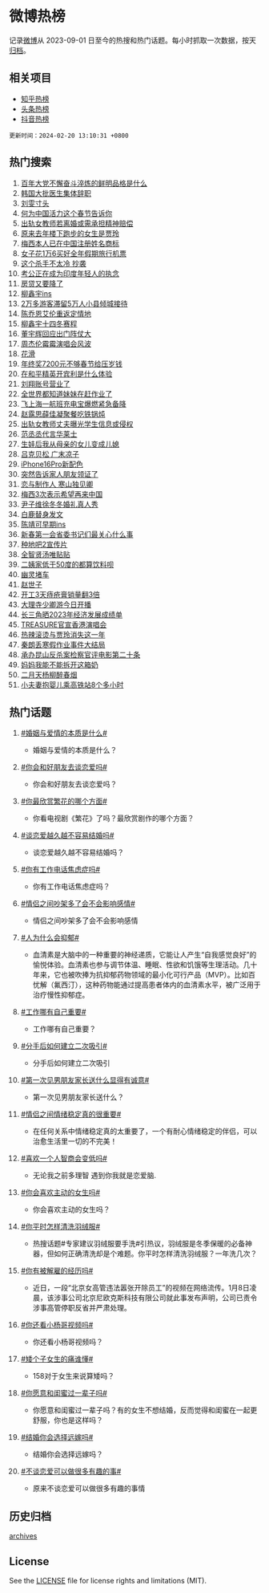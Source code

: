# 微博热榜

记录[微博](https://www.weibo.com)从 2023-09-01 日至今的热搜和热门话题。每小时抓取一次数据，按天[归档](archives)。

## 相关项目

- [知乎热榜](https://github.com/hotarchive/zhihu)
- [头条热榜](https://github.com/hotarchive/toutiao)
- [抖音热榜](https://github.com/hotarchive/douyin)


`更新时间：2024-02-20 13:10:31 +0800`

## 热门搜索

1. [百年大党不懈奋斗淬炼的鲜明品格是什么](https://m.weibo.cn/search?containerid=100103type%3D1%26t%3D10%26q%3D%23%E7%99%BE%E5%B9%B4%E5%A4%A7%E5%85%9A%E4%B8%8D%E6%87%88%E5%A5%8B%E6%96%97%E6%B7%AC%E7%82%BC%E7%9A%84%E9%B2%9C%E6%98%8E%E5%93%81%E6%A0%BC%E6%98%AF%E4%BB%80%E4%B9%88%23&stream_entry_id=51&isnewpage=1&extparam=seat%3D1%26pos%3D0%26dgr%3D0%26filter_type%3Drealtimehot%26c_type%3D51%26stream_entry_id%3D51%26cate%3D10103%26q%3D%2523%25E7%2599%25BE%25E5%25B9%25B4%25E5%25A4%25A7%25E5%2585%259A%25E4%25B8%258D%25E6%2587%2588%25E5%25A5%258B%25E6%2596%2597%25E6%25B7%25AC%25E7%2582%25BC%25E7%259A%2584%25E9%25B2%259C%25E6%2598%258E%25E5%2593%2581%25E6%25A0%25BC%25E6%2598%25AF%25E4%25BB%2580%25E4%25B9%2588%2523%26display_time%3D1708405830%26pre_seqid%3D1708405830244915622143)
1. [韩国大批医生集体辞职](https://m.weibo.cn/search?containerid=100103type%3D1%26t%3D10%26q%3D%23%E9%9F%A9%E5%9B%BD%E5%A4%A7%E6%89%B9%E5%8C%BB%E7%94%9F%E9%9B%86%E4%BD%93%E8%BE%9E%E8%81%8C%23&stream_entry_id=31&isnewpage=1&extparam=seat%3D1%26band_rank%3D1%26filter_type%3Drealtimehot%26c_type%3D31%26realpos%3D1%26cate%3D5001%26lcate%3D5001%26flag%3D1%26dgr%3D0%26q%3D%2523%25E9%259F%25A9%25E5%259B%25BD%25E5%25A4%25A7%25E6%2589%25B9%25E5%258C%25BB%25E7%2594%259F%25E9%259B%2586%25E4%25BD%2593%25E8%25BE%259E%25E8%2581%258C%2523%26stream_entry_id%3D31%26pos%3D0%26display_time%3D1708405830%26pre_seqid%3D1708405830244915622143)
1. [刘雯寸头](https://m.weibo.cn/search?containerid=100103type%3D1%26t%3D10%26q%3D%E5%88%98%E9%9B%AF%E5%AF%B8%E5%A4%B4&stream_entry_id=31&isnewpage=1&extparam=seat%3D1%26band_rank%3D2%26filter_type%3Drealtimehot%26c_type%3D31%26realpos%3D2%26cate%3D5001%26lcate%3D5001%26flag%3D2%26dgr%3D0%26q%3D%25E5%2588%2598%25E9%259B%25AF%25E5%25AF%25B8%25E5%25A4%25B4%26stream_entry_id%3D31%26pos%3D1%26display_time%3D1708405830%26pre_seqid%3D1708405830244915622143)
1. [何为中国活力这个春节告诉你](https://m.weibo.cn/search?containerid=100103type%3D1%26t%3D10%26q%3D%23%E4%BD%95%E4%B8%BA%E4%B8%AD%E5%9B%BD%E6%B4%BB%E5%8A%9B%E8%BF%99%E4%B8%AA%E6%98%A5%E8%8A%82%E5%91%8A%E8%AF%89%E4%BD%A0%23&stream_entry_id=31&isnewpage=1&extparam=seat%3D1%26band_rank%3D3%26filter_type%3Drealtimehot%26c_type%3D31%26realpos%3D3%26cate%3D5001%26lcate%3D5001%26flag%3D1%26dgr%3D0%26q%3D%2523%25E4%25BD%2595%25E4%25B8%25BA%25E4%25B8%25AD%25E5%259B%25BD%25E6%25B4%25BB%25E5%258A%259B%25E8%25BF%2599%25E4%25B8%25AA%25E6%2598%25A5%25E8%258A%2582%25E5%2591%258A%25E8%25AF%2589%25E4%25BD%25A0%2523%26stream_entry_id%3D31%26pos%3D2%26display_time%3D1708405830%26pre_seqid%3D1708405830244915622143)
1. [出轨女教师若离婚或需承担精神赔偿](https://m.weibo.cn/search?containerid=100103type%3D1%26t%3D10%26q%3D%23%E5%87%BA%E8%BD%A8%E5%A5%B3%E6%95%99%E5%B8%88%E8%8B%A5%E7%A6%BB%E5%A9%9A%E6%88%96%E9%9C%80%E6%89%BF%E6%8B%85%E7%B2%BE%E7%A5%9E%E8%B5%94%E5%81%BF%23&stream_entry_id=31&isnewpage=1&extparam=seat%3D1%26band_rank%3D4%26filter_type%3Drealtimehot%26c_type%3D31%26realpos%3D4%26cate%3D5001%26lcate%3D5001%26flag%3D2%26dgr%3D0%26q%3D%2523%25E5%2587%25BA%25E8%25BD%25A8%25E5%25A5%25B3%25E6%2595%2599%25E5%25B8%2588%25E8%258B%25A5%25E7%25A6%25BB%25E5%25A9%259A%25E6%2588%2596%25E9%259C%2580%25E6%2589%25BF%25E6%258B%2585%25E7%25B2%25BE%25E7%25A5%259E%25E8%25B5%2594%25E5%2581%25BF%2523%26stream_entry_id%3D31%26pos%3D3%26display_time%3D1708405830%26pre_seqid%3D1708405830244915622143)
1. [原来去年楼下跑步的女生是贾玲](https://m.weibo.cn/search?containerid=100103type%3D1%26t%3D10%26q%3D%23%E5%8E%9F%E6%9D%A5%E5%8E%BB%E5%B9%B4%E6%A5%BC%E4%B8%8B%E8%B7%91%E6%AD%A5%E7%9A%84%E5%A5%B3%E7%94%9F%E6%98%AF%E8%B4%BE%E7%8E%B2%23&stream_entry_id=31&isnewpage=1&extparam=seat%3D1%26band_rank%3D5%26filter_type%3Drealtimehot%26c_type%3D31%26realpos%3D5%26cate%3D5001%26lcate%3D5001%26flag%3D32768%26dgr%3D0%26q%3D%2523%25E5%258E%259F%25E6%259D%25A5%25E5%258E%25BB%25E5%25B9%25B4%25E6%25A5%25BC%25E4%25B8%258B%25E8%25B7%2591%25E6%25AD%25A5%25E7%259A%2584%25E5%25A5%25B3%25E7%2594%259F%25E6%2598%25AF%25E8%25B4%25BE%25E7%258E%25B2%2523%26stream_entry_id%3D31%26pos%3D4%26display_time%3D1708405830%26pre_seqid%3D1708405830244915622143)
1. [梅西本人已在中国注册姓名商标](https://m.weibo.cn/search?containerid=100103type%3D1%26t%3D10%26q%3D%23%E6%A2%85%E8%A5%BF%E6%9C%AC%E4%BA%BA%E5%B7%B2%E5%9C%A8%E4%B8%AD%E5%9B%BD%E6%B3%A8%E5%86%8C%E5%A7%93%E5%90%8D%E5%95%86%E6%A0%87%23&stream_entry_id=31&isnewpage=1&extparam=seat%3D1%26band_rank%3D6%26filter_type%3Drealtimehot%26c_type%3D31%26realpos%3D6%26cate%3D5001%26lcate%3D5001%26flag%3D1%26dgr%3D0%26q%3D%2523%25E6%25A2%2585%25E8%25A5%25BF%25E6%259C%25AC%25E4%25BA%25BA%25E5%25B7%25B2%25E5%259C%25A8%25E4%25B8%25AD%25E5%259B%25BD%25E6%25B3%25A8%25E5%2586%258C%25E5%25A7%2593%25E5%2590%258D%25E5%2595%2586%25E6%25A0%2587%2523%26stream_entry_id%3D31%26pos%3D5%26display_time%3D1708405830%26pre_seqid%3D1708405830244915622143)
1. [女子花1万6买好全年假期旅行机票](https://m.weibo.cn/search?containerid=100103type%3D1%26t%3D10%26q%3D%23%E5%A5%B3%E5%AD%90%E8%8A%B11%E4%B8%876%E4%B9%B0%E5%A5%BD%E5%85%A8%E5%B9%B4%E5%81%87%E6%9C%9F%E6%97%85%E8%A1%8C%E6%9C%BA%E7%A5%A8%23&stream_entry_id=31&isnewpage=1&extparam=seat%3D1%26band_rank%3D7%26filter_type%3Drealtimehot%26c_type%3D31%26realpos%3D7%26cate%3D5001%26lcate%3D5001%26flag%3D1%26dgr%3D0%26q%3D%2523%25E5%25A5%25B3%25E5%25AD%2590%25E8%258A%25B11%25E4%25B8%25876%25E4%25B9%25B0%25E5%25A5%25BD%25E5%2585%25A8%25E5%25B9%25B4%25E5%2581%2587%25E6%259C%259F%25E6%2597%2585%25E8%25A1%258C%25E6%259C%25BA%25E7%25A5%25A8%2523%26stream_entry_id%3D31%26pos%3D6%26display_time%3D1708405830%26pre_seqid%3D1708405830244915622143)
1. [这个杀手不太冷 抄袭](https://m.weibo.cn/search?containerid=100103type%3D1%26t%3D10%26q%3D%E8%BF%99%E4%B8%AA%E6%9D%80%E6%89%8B%E4%B8%8D%E5%A4%AA%E5%86%B7+%E6%8A%84%E8%A2%AD&stream_entry_id=31&isnewpage=1&extparam=seat%3D1%26band_rank%3D8%26filter_type%3Drealtimehot%26c_type%3D31%26realpos%3D8%26cate%3D5001%26lcate%3D5001%26flag%3D16%26dgr%3D0%26q%3D%25E8%25BF%2599%25E4%25B8%25AA%25E6%259D%2580%25E6%2589%258B%25E4%25B8%258D%25E5%25A4%25AA%25E5%2586%25B7%2520%25E6%258A%2584%25E8%25A2%25AD%26stream_entry_id%3D31%26pos%3D7%26display_time%3D1708405830%26pre_seqid%3D1708405830244915622143)
1. [考公正在成为印度年轻人的执念](https://m.weibo.cn/search?containerid=100103type%3D1%26t%3D10%26q%3D%23%E8%80%83%E5%85%AC%E6%AD%A3%E5%9C%A8%E6%88%90%E4%B8%BA%E5%8D%B0%E5%BA%A6%E5%B9%B4%E8%BD%BB%E4%BA%BA%E7%9A%84%E6%89%A7%E5%BF%B5%23&stream_entry_id=31&isnewpage=1&extparam=seat%3D1%26band_rank%3D9%26filter_type%3Drealtimehot%26c_type%3D31%26realpos%3D9%26cate%3D5001%26lcate%3D5001%26flag%3D2%26dgr%3D0%26q%3D%2523%25E8%2580%2583%25E5%2585%25AC%25E6%25AD%25A3%25E5%259C%25A8%25E6%2588%2590%25E4%25B8%25BA%25E5%258D%25B0%25E5%25BA%25A6%25E5%25B9%25B4%25E8%25BD%25BB%25E4%25BA%25BA%25E7%259A%2584%25E6%2589%25A7%25E5%25BF%25B5%2523%26stream_entry_id%3D31%26pos%3D8%26display_time%3D1708405830%26pre_seqid%3D1708405830244915622143)
1. [房贷又要降了](https://m.weibo.cn/search?containerid=100103type%3D1%26t%3D10%26q%3D%23%E6%88%BF%E8%B4%B7%E5%8F%88%E8%A6%81%E9%99%8D%E4%BA%86%23&stream_entry_id=31&isnewpage=1&extparam=seat%3D1%26band_rank%3D10%26filter_type%3Drealtimehot%26c_type%3D31%26realpos%3D10%26cate%3D5001%26lcate%3D5001%26flag%3D0%26dgr%3D0%26q%3D%2523%25E6%2588%25BF%25E8%25B4%25B7%25E5%258F%2588%25E8%25A6%2581%25E9%2599%258D%25E4%25BA%2586%2523%26stream_entry_id%3D31%26pos%3D9%26display_time%3D1708405830%26pre_seqid%3D1708405830244915622143)
1. [柳鑫宇ins](https://m.weibo.cn/search?containerid=100103type%3D1%26t%3D10%26q%3D%E6%9F%B3%E9%91%AB%E5%AE%87ins&stream_entry_id=31&isnewpage=1&extparam=seat%3D1%26band_rank%3D11%26filter_type%3Drealtimehot%26c_type%3D31%26realpos%3D11%26cate%3D5001%26lcate%3D5001%26flag%3D2%26dgr%3D0%26q%3D%25E6%259F%25B3%25E9%2591%25AB%25E5%25AE%2587ins%26stream_entry_id%3D31%26pos%3D10%26display_time%3D1708405830%26pre_seqid%3D1708405830244915622143)
1. [2万多游客滞留5万人小县倾城接待](https://m.weibo.cn/search?containerid=100103type%3D1%26t%3D10%26q%3D%232%E4%B8%87%E5%A4%9A%E6%B8%B8%E5%AE%A2%E6%BB%9E%E7%95%995%E4%B8%87%E4%BA%BA%E5%B0%8F%E5%8E%BF%E5%80%BE%E5%9F%8E%E6%8E%A5%E5%BE%85%23&stream_entry_id=31&isnewpage=1&extparam=seat%3D1%26band_rank%3D12%26filter_type%3Drealtimehot%26c_type%3D31%26realpos%3D12%26cate%3D5001%26lcate%3D5001%26flag%3D32768%26dgr%3D0%26q%3D%25232%25E4%25B8%2587%25E5%25A4%259A%25E6%25B8%25B8%25E5%25AE%25A2%25E6%25BB%259E%25E7%2595%25995%25E4%25B8%2587%25E4%25BA%25BA%25E5%25B0%258F%25E5%258E%25BF%25E5%2580%25BE%25E5%259F%258E%25E6%258E%25A5%25E5%25BE%2585%2523%26stream_entry_id%3D31%26pos%3D11%26display_time%3D1708405830%26pre_seqid%3D1708405830244915622143)
1. [陈乔恩艾伦重返定情地](https://m.weibo.cn/search?containerid=100103type%3D1%26t%3D10%26q%3D%23%E9%99%88%E4%B9%94%E6%81%A9%E8%89%BE%E4%BC%A6%E9%87%8D%E8%BF%94%E5%AE%9A%E6%83%85%E5%9C%B0%23&stream_entry_id=31&isnewpage=1&extparam=seat%3D1%26band_rank%3D13%26filter_type%3Drealtimehot%26c_type%3D31%26realpos%3D13%26cate%3D5001%26lcate%3D5001%26flag%3D1%26dgr%3D0%26q%3D%2523%25E9%2599%2588%25E4%25B9%2594%25E6%2581%25A9%25E8%2589%25BE%25E4%25BC%25A6%25E9%2587%258D%25E8%25BF%2594%25E5%25AE%259A%25E6%2583%2585%25E5%259C%25B0%2523%26stream_entry_id%3D31%26pos%3D12%26display_time%3D1708405830%26pre_seqid%3D1708405830244915622143)
1. [柳鑫宇十四冬赛程](https://m.weibo.cn/search?containerid=100103type%3D1%26t%3D10%26q%3D%E6%9F%B3%E9%91%AB%E5%AE%87%E5%8D%81%E5%9B%9B%E5%86%AC%E8%B5%9B%E7%A8%8B&stream_entry_id=31&isnewpage=1&extparam=seat%3D1%26band_rank%3D14%26filter_type%3Drealtimehot%26c_type%3D31%26realpos%3D14%26cate%3D5001%26lcate%3D5001%26flag%3D1%26dgr%3D0%26q%3D%25E6%259F%25B3%25E9%2591%25AB%25E5%25AE%2587%25E5%258D%2581%25E5%259B%259B%25E5%2586%25AC%25E8%25B5%259B%25E7%25A8%258B%26stream_entry_id%3D31%26pos%3D13%26display_time%3D1708405830%26pre_seqid%3D1708405830244915622143)
1. [董宇辉回应出门阵仗大](https://m.weibo.cn/search?containerid=100103type%3D1%26t%3D10%26q%3D%23%E8%91%A3%E5%AE%87%E8%BE%89%E5%9B%9E%E5%BA%94%E5%87%BA%E9%97%A8%E9%98%B5%E4%BB%97%E5%A4%A7%23&stream_entry_id=31&isnewpage=1&extparam=seat%3D1%26band_rank%3D15%26filter_type%3Drealtimehot%26c_type%3D31%26realpos%3D15%26cate%3D5001%26lcate%3D5001%26flag%3D1%26dgr%3D0%26q%3D%2523%25E8%2591%25A3%25E5%25AE%2587%25E8%25BE%2589%25E5%259B%259E%25E5%25BA%2594%25E5%2587%25BA%25E9%2597%25A8%25E9%2598%25B5%25E4%25BB%2597%25E5%25A4%25A7%2523%26stream_entry_id%3D31%26pos%3D14%26display_time%3D1708405830%26pre_seqid%3D1708405830244915622143)
1. [周杰伦霉霉演唱会风波](https://m.weibo.cn/search?containerid=100103type%3D1%26t%3D10%26q%3D%E5%91%A8%E6%9D%B0%E4%BC%A6%E9%9C%89%E9%9C%89%E6%BC%94%E5%94%B1%E4%BC%9A%E9%A3%8E%E6%B3%A2&stream_entry_id=31&isnewpage=1&extparam=seat%3D1%26band_rank%3D16%26filter_type%3Drealtimehot%26c_type%3D31%26realpos%3D16%26cate%3D5001%26lcate%3D5001%26flag%3D0%26dgr%3D0%26q%3D%25E5%2591%25A8%25E6%259D%25B0%25E4%25BC%25A6%25E9%259C%2589%25E9%259C%2589%25E6%25BC%2594%25E5%2594%25B1%25E4%25BC%259A%25E9%25A3%258E%25E6%25B3%25A2%26stream_entry_id%3D31%26pos%3D15%26display_time%3D1708405830%26pre_seqid%3D1708405830244915622143)
1. [花滑](https://m.weibo.cn/search?containerid=100103type%3D1%26t%3D10%26q%3D%E8%8A%B1%E6%BB%91&stream_entry_id=31&isnewpage=1&extparam=seat%3D1%26band_rank%3D17%26filter_type%3Drealtimehot%26c_type%3D31%26realpos%3D17%26cate%3D5001%26lcate%3D5001%26flag%3D1%26dgr%3D0%26q%3D%25E8%258A%25B1%25E6%25BB%2591%26stream_entry_id%3D31%26pos%3D16%26display_time%3D1708405830%26pre_seqid%3D1708405830244915622143)
1. [年终奖7200元不够春节给压岁钱](https://m.weibo.cn/search?containerid=100103type%3D1%26t%3D10%26q%3D%23%E5%B9%B4%E7%BB%88%E5%A5%967200%E5%85%83%E4%B8%8D%E5%A4%9F%E6%98%A5%E8%8A%82%E7%BB%99%E5%8E%8B%E5%B2%81%E9%92%B1%23&stream_entry_id=31&isnewpage=1&extparam=seat%3D1%26band_rank%3D18%26filter_type%3Drealtimehot%26c_type%3D31%26realpos%3D18%26cate%3D5001%26lcate%3D5001%26flag%3D0%26dgr%3D0%26q%3D%2523%25E5%25B9%25B4%25E7%25BB%2588%25E5%25A5%25967200%25E5%2585%2583%25E4%25B8%258D%25E5%25A4%259F%25E6%2598%25A5%25E8%258A%2582%25E7%25BB%2599%25E5%258E%258B%25E5%25B2%2581%25E9%2592%25B1%2523%26stream_entry_id%3D31%26pos%3D17%26display_time%3D1708405830%26pre_seqid%3D1708405830244915622143)
1. [在和平精英开宾利是什么体验](https://m.weibo.cn/search?containerid=100103type%3D1%26t%3D10%26q%3D%23%E5%9C%A8%E5%92%8C%E5%B9%B3%E7%B2%BE%E8%8B%B1%E5%BC%80%E5%AE%BE%E5%88%A9%E6%98%AF%E4%BB%80%E4%B9%88%E4%BD%93%E9%AA%8C%23&stream_entry_id=31&isnewpage=1&extparam=seat%3D1%26band_rank%3D19%26filter_type%3Drealtimehot%26c_type%3D31%26realpos%3D19%26cate%3D5001%26lcate%3D5001%26flag%3D0%26dgr%3D0%26q%3D%2523%25E5%259C%25A8%25E5%2592%258C%25E5%25B9%25B3%25E7%25B2%25BE%25E8%258B%25B1%25E5%25BC%2580%25E5%25AE%25BE%25E5%2588%25A9%25E6%2598%25AF%25E4%25BB%2580%25E4%25B9%2588%25E4%25BD%2593%25E9%25AA%258C%2523%26adid%3D223547%26stream_entry_id%3D31%26pos%3D18%26display_time%3D1708405830%26pre_seqid%3D1708405830244915622143)
1. [刘翔账号营业了](https://m.weibo.cn/search?containerid=100103type%3D1%26t%3D10%26q%3D%23%E5%88%98%E7%BF%94%E8%B4%A6%E5%8F%B7%E8%90%A5%E4%B8%9A%E4%BA%86%23&stream_entry_id=31&isnewpage=1&extparam=seat%3D1%26band_rank%3D20%26filter_type%3Drealtimehot%26c_type%3D31%26realpos%3D20%26cate%3D5001%26lcate%3D5001%26flag%3D1%26dgr%3D0%26q%3D%2523%25E5%2588%2598%25E7%25BF%2594%25E8%25B4%25A6%25E5%258F%25B7%25E8%2590%25A5%25E4%25B8%259A%25E4%25BA%2586%2523%26stream_entry_id%3D31%26pos%3D19%26display_time%3D1708405830%26pre_seqid%3D1708405830244915622143)
1. [全世界都知道妹妹在赶作业了](https://m.weibo.cn/search?containerid=100103type%3D1%26t%3D10%26q%3D%E5%85%A8%E4%B8%96%E7%95%8C%E9%83%BD%E7%9F%A5%E9%81%93%E5%A6%B9%E5%A6%B9%E5%9C%A8%E8%B5%B6%E4%BD%9C%E4%B8%9A%E4%BA%86&stream_entry_id=31&isnewpage=1&extparam=seat%3D1%26band_rank%3D21%26filter_type%3Drealtimehot%26c_type%3D31%26realpos%3D21%26cate%3D5001%26lcate%3D5001%26flag%3D1%26dgr%3D0%26q%3D%25E5%2585%25A8%25E4%25B8%2596%25E7%2595%258C%25E9%2583%25BD%25E7%259F%25A5%25E9%2581%2593%25E5%25A6%25B9%25E5%25A6%25B9%25E5%259C%25A8%25E8%25B5%25B6%25E4%25BD%259C%25E4%25B8%259A%25E4%25BA%2586%26stream_entry_id%3D31%26pos%3D20%26display_time%3D1708405830%26pre_seqid%3D1708405830244915622143)
1. [飞上海一航班充电宝爆燃紧急备降](https://m.weibo.cn/search?containerid=100103type%3D1%26t%3D10%26q%3D%23%E9%A3%9E%E4%B8%8A%E6%B5%B7%E4%B8%80%E8%88%AA%E7%8F%AD%E5%85%85%E7%94%B5%E5%AE%9D%E7%88%86%E7%87%83%E7%B4%A7%E6%80%A5%E5%A4%87%E9%99%8D%23&stream_entry_id=31&isnewpage=1&extparam=seat%3D1%26band_rank%3D22%26filter_type%3Drealtimehot%26c_type%3D31%26realpos%3D22%26cate%3D5001%26lcate%3D5001%26flag%3D0%26dgr%3D0%26q%3D%2523%25E9%25A3%259E%25E4%25B8%258A%25E6%25B5%25B7%25E4%25B8%2580%25E8%2588%25AA%25E7%258F%25AD%25E5%2585%2585%25E7%2594%25B5%25E5%25AE%259D%25E7%2588%2586%25E7%2587%2583%25E7%25B4%25A7%25E6%2580%25A5%25E5%25A4%2587%25E9%2599%258D%2523%26stream_entry_id%3D31%26pos%3D21%26display_time%3D1708405830%26pre_seqid%3D1708405830244915622143)
1. [赵露思薛佳凝聚餐吃铁锅炖](https://m.weibo.cn/search?containerid=100103type%3D1%26t%3D10%26q%3D%23%E8%B5%B5%E9%9C%B2%E6%80%9D%E8%96%9B%E4%BD%B3%E5%87%9D%E8%81%9A%E9%A4%90%E5%90%83%E9%93%81%E9%94%85%E7%82%96%23&stream_entry_id=31&isnewpage=1&extparam=seat%3D1%26band_rank%3D23%26filter_type%3Drealtimehot%26c_type%3D31%26realpos%3D23%26cate%3D5001%26lcate%3D5001%26flag%3D1%26dgr%3D0%26q%3D%2523%25E8%25B5%25B5%25E9%259C%25B2%25E6%2580%259D%25E8%2596%259B%25E4%25BD%25B3%25E5%2587%259D%25E8%2581%259A%25E9%25A4%2590%25E5%2590%2583%25E9%2593%2581%25E9%2594%2585%25E7%2582%2596%2523%26stream_entry_id%3D31%26pos%3D22%26display_time%3D1708405830%26pre_seqid%3D1708405830244915622143)
1. [出轨女教师丈夫曝光学生信息或侵权](https://m.weibo.cn/search?containerid=100103type%3D1%26t%3D10%26q%3D%23%E5%87%BA%E8%BD%A8%E5%A5%B3%E6%95%99%E5%B8%88%E4%B8%88%E5%A4%AB%E6%9B%9D%E5%85%89%E5%AD%A6%E7%94%9F%E4%BF%A1%E6%81%AF%E6%88%96%E4%BE%B5%E6%9D%83%23&stream_entry_id=31&isnewpage=1&extparam=seat%3D1%26band_rank%3D24%26filter_type%3Drealtimehot%26c_type%3D31%26realpos%3D24%26cate%3D5001%26lcate%3D5001%26flag%3D1%26dgr%3D0%26q%3D%2523%25E5%2587%25BA%25E8%25BD%25A8%25E5%25A5%25B3%25E6%2595%2599%25E5%25B8%2588%25E4%25B8%2588%25E5%25A4%25AB%25E6%259B%259D%25E5%2585%2589%25E5%25AD%25A6%25E7%2594%259F%25E4%25BF%25A1%25E6%2581%25AF%25E6%2588%2596%25E4%25BE%25B5%25E6%259D%2583%2523%26stream_entry_id%3D31%26pos%3D23%26display_time%3D1708405830%26pre_seqid%3D1708405830244915622143)
1. [范丞丞代言华莱士](https://m.weibo.cn/search?containerid=100103type%3D1%26t%3D10%26q%3D%E8%8C%83%E4%B8%9E%E4%B8%9E%E4%BB%A3%E8%A8%80%E5%8D%8E%E8%8E%B1%E5%A3%AB&stream_entry_id=31&isnewpage=1&extparam=seat%3D1%26band_rank%3D25%26filter_type%3Drealtimehot%26c_type%3D31%26realpos%3D25%26cate%3D5001%26lcate%3D5001%26flag%3D1%26dgr%3D0%26q%3D%25E8%258C%2583%25E4%25B8%259E%25E4%25B8%259E%25E4%25BB%25A3%25E8%25A8%2580%25E5%258D%258E%25E8%258E%25B1%25E5%25A3%25AB%26stream_entry_id%3D31%26pos%3D24%26display_time%3D1708405830%26pre_seqid%3D1708405830244915622143)
1. [生娃后我从母亲的女儿变成儿媳](https://m.weibo.cn/search?containerid=100103type%3D1%26t%3D10%26q%3D%23%E7%94%9F%E5%A8%83%E5%90%8E%E6%88%91%E4%BB%8E%E6%AF%8D%E4%BA%B2%E7%9A%84%E5%A5%B3%E5%84%BF%E5%8F%98%E6%88%90%E5%84%BF%E5%AA%B3%23&stream_entry_id=31&isnewpage=1&extparam=seat%3D1%26band_rank%3D26%26filter_type%3Drealtimehot%26c_type%3D31%26realpos%3D26%26cate%3D5001%26lcate%3D5001%26flag%3D1%26dgr%3D0%26q%3D%2523%25E7%2594%259F%25E5%25A8%2583%25E5%2590%258E%25E6%2588%2591%25E4%25BB%258E%25E6%25AF%258D%25E4%25BA%25B2%25E7%259A%2584%25E5%25A5%25B3%25E5%2584%25BF%25E5%258F%2598%25E6%2588%2590%25E5%2584%25BF%25E5%25AA%25B3%2523%26stream_entry_id%3D31%26pos%3D25%26display_time%3D1708405830%26pre_seqid%3D1708405830244915622143)
1. [吕克贝松 广末凉子](https://m.weibo.cn/search?containerid=100103type%3D1%26t%3D10%26q%3D%E5%90%95%E5%85%8B%E8%B4%9D%E6%9D%BE+%E5%B9%BF%E6%9C%AB%E5%87%89%E5%AD%90&stream_entry_id=31&isnewpage=1&extparam=seat%3D1%26band_rank%3D27%26filter_type%3Drealtimehot%26c_type%3D31%26realpos%3D27%26cate%3D5001%26lcate%3D5001%26flag%3D0%26dgr%3D0%26q%3D%25E5%2590%2595%25E5%2585%258B%25E8%25B4%259D%25E6%259D%25BE%2520%25E5%25B9%25BF%25E6%259C%25AB%25E5%2587%2589%25E5%25AD%2590%26stream_entry_id%3D31%26pos%3D26%26display_time%3D1708405830%26pre_seqid%3D1708405830244915622143)
1. [iPhone16Pro新配色](https://m.weibo.cn/search?containerid=100103type%3D1%26t%3D10%26q%3D%23iPhone16Pro%E6%96%B0%E9%85%8D%E8%89%B2%23&stream_entry_id=31&isnewpage=1&extparam=seat%3D1%26band_rank%3D28%26filter_type%3Drealtimehot%26c_type%3D31%26realpos%3D28%26cate%3D5001%26lcate%3D5001%26flag%3D0%26dgr%3D0%26q%3D%2523iPhone16Pro%25E6%2596%25B0%25E9%2585%258D%25E8%2589%25B2%2523%26stream_entry_id%3D31%26pos%3D27%26display_time%3D1708405830%26pre_seqid%3D1708405830244915622143)
1. [突然告诉家人朋友领证了](https://m.weibo.cn/search?containerid=100103type%3D1%26t%3D10%26q%3D%E7%AA%81%E7%84%B6%E5%91%8A%E8%AF%89%E5%AE%B6%E4%BA%BA%E6%9C%8B%E5%8F%8B%E9%A2%86%E8%AF%81%E4%BA%86&stream_entry_id=31&isnewpage=1&extparam=seat%3D1%26band_rank%3D29%26filter_type%3Drealtimehot%26c_type%3D31%26realpos%3D29%26cate%3D5001%26lcate%3D5001%26flag%3D0%26dgr%3D0%26q%3D%25E7%25AA%2581%25E7%2584%25B6%25E5%2591%258A%25E8%25AF%2589%25E5%25AE%25B6%25E4%25BA%25BA%25E6%259C%258B%25E5%258F%258B%25E9%25A2%2586%25E8%25AF%2581%25E4%25BA%2586%26stream_entry_id%3D31%26pos%3D28%26display_time%3D1708405830%26pre_seqid%3D1708405830244915622143)
1. [恋与制作人 寒山独见卿](https://m.weibo.cn/search?containerid=100103type%3D1%26t%3D10%26q%3D%E6%81%8B%E4%B8%8E%E5%88%B6%E4%BD%9C%E4%BA%BA+%E5%AF%92%E5%B1%B1%E7%8B%AC%E8%A7%81%E5%8D%BF&stream_entry_id=31&isnewpage=1&extparam=seat%3D1%26band_rank%3D30%26filter_type%3Drealtimehot%26c_type%3D31%26realpos%3D30%26cate%3D5001%26lcate%3D5001%26flag%3D1%26dgr%3D0%26q%3D%25E6%2581%258B%25E4%25B8%258E%25E5%2588%25B6%25E4%25BD%259C%25E4%25BA%25BA%2520%25E5%25AF%2592%25E5%25B1%25B1%25E7%258B%25AC%25E8%25A7%2581%25E5%258D%25BF%26stream_entry_id%3D31%26pos%3D29%26display_time%3D1708405830%26pre_seqid%3D1708405830244915622143)
1. [梅西3次表示希望再来中国](https://m.weibo.cn/search?containerid=100103type%3D1%26t%3D10%26q%3D%23%E6%A2%85%E8%A5%BF3%E6%AC%A1%E8%A1%A8%E7%A4%BA%E5%B8%8C%E6%9C%9B%E5%86%8D%E6%9D%A5%E4%B8%AD%E5%9B%BD%23&stream_entry_id=31&isnewpage=1&extparam=seat%3D1%26band_rank%3D31%26filter_type%3Drealtimehot%26c_type%3D31%26realpos%3D31%26cate%3D5001%26lcate%3D5001%26flag%3D0%26dgr%3D0%26q%3D%2523%25E6%25A2%2585%25E8%25A5%25BF3%25E6%25AC%25A1%25E8%25A1%25A8%25E7%25A4%25BA%25E5%25B8%258C%25E6%259C%259B%25E5%2586%258D%25E6%259D%25A5%25E4%25B8%25AD%25E5%259B%25BD%2523%26stream_entry_id%3D31%26pos%3D30%26display_time%3D1708405830%26pre_seqid%3D1708405830244915622143)
1. [尹子维徐冬冬婚礼真人秀](https://m.weibo.cn/search?containerid=100103type%3D1%26t%3D10%26q%3D%23%E5%B0%B9%E5%AD%90%E7%BB%B4%E5%BE%90%E5%86%AC%E5%86%AC%E5%A9%9A%E7%A4%BC%E7%9C%9F%E4%BA%BA%E7%A7%80%23&stream_entry_id=31&isnewpage=1&extparam=seat%3D1%26band_rank%3D32%26filter_type%3Drealtimehot%26c_type%3D31%26realpos%3D32%26cate%3D5001%26lcate%3D5001%26flag%3D1%26dgr%3D0%26q%3D%2523%25E5%25B0%25B9%25E5%25AD%2590%25E7%25BB%25B4%25E5%25BE%2590%25E5%2586%25AC%25E5%2586%25AC%25E5%25A9%259A%25E7%25A4%25BC%25E7%259C%259F%25E4%25BA%25BA%25E7%25A7%2580%2523%26stream_entry_id%3D31%26pos%3D31%26display_time%3D1708405830%26pre_seqid%3D1708405830244915622143)
1. [白鹿替身发文](https://m.weibo.cn/search?containerid=100103type%3D1%26t%3D10%26q%3D%23%E7%99%BD%E9%B9%BF%E6%9B%BF%E8%BA%AB%E5%8F%91%E6%96%87%23&stream_entry_id=31&isnewpage=1&extparam=seat%3D1%26band_rank%3D33%26filter_type%3Drealtimehot%26c_type%3D31%26realpos%3D33%26cate%3D5001%26lcate%3D5001%26flag%3D0%26dgr%3D0%26q%3D%2523%25E7%2599%25BD%25E9%25B9%25BF%25E6%259B%25BF%25E8%25BA%25AB%25E5%258F%2591%25E6%2596%2587%2523%26stream_entry_id%3D31%26pos%3D32%26display_time%3D1708405830%26pre_seqid%3D1708405830244915622143)
1. [陈靖可早期ins](https://m.weibo.cn/search?containerid=100103type%3D1%26t%3D10%26q%3D%E9%99%88%E9%9D%96%E5%8F%AF%E6%97%A9%E6%9C%9Fins&stream_entry_id=31&isnewpage=1&extparam=seat%3D1%26band_rank%3D34%26filter_type%3Drealtimehot%26c_type%3D31%26realpos%3D34%26cate%3D5001%26lcate%3D5001%26flag%3D0%26dgr%3D0%26q%3D%25E9%2599%2588%25E9%259D%2596%25E5%258F%25AF%25E6%2597%25A9%25E6%259C%259Fins%26stream_entry_id%3D31%26pos%3D33%26display_time%3D1708405830%26pre_seqid%3D1708405830244915622143)
1. [新春第一会省委书记们最关心什么事](https://m.weibo.cn/search?containerid=100103type%3D1%26t%3D10%26q%3D%23%E6%96%B0%E6%98%A5%E7%AC%AC%E4%B8%80%E4%BC%9A%E7%9C%81%E5%A7%94%E4%B9%A6%E8%AE%B0%E4%BB%AC%E6%9C%80%E5%85%B3%E5%BF%83%E4%BB%80%E4%B9%88%E4%BA%8B%23&stream_entry_id=31&isnewpage=1&extparam=seat%3D1%26band_rank%3D35%26filter_type%3Drealtimehot%26c_type%3D31%26realpos%3D35%26cate%3D5001%26lcate%3D5001%26flag%3D1%26dgr%3D0%26q%3D%2523%25E6%2596%25B0%25E6%2598%25A5%25E7%25AC%25AC%25E4%25B8%2580%25E4%25BC%259A%25E7%259C%2581%25E5%25A7%2594%25E4%25B9%25A6%25E8%25AE%25B0%25E4%25BB%25AC%25E6%259C%2580%25E5%2585%25B3%25E5%25BF%2583%25E4%25BB%2580%25E4%25B9%2588%25E4%25BA%258B%2523%26stream_entry_id%3D31%26pos%3D34%26display_time%3D1708405830%26pre_seqid%3D1708405830244915622143)
1. [种地吧2宣传片](https://m.weibo.cn/search?containerid=100103type%3D1%26t%3D10%26q%3D%23%E7%A7%8D%E5%9C%B0%E5%90%A72%E5%AE%A3%E4%BC%A0%E7%89%87%23&stream_entry_id=31&isnewpage=1&extparam=seat%3D1%26band_rank%3D36%26filter_type%3Drealtimehot%26c_type%3D31%26realpos%3D36%26cate%3D5001%26lcate%3D5001%26flag%3D1%26dgr%3D0%26q%3D%2523%25E7%25A7%258D%25E5%259C%25B0%25E5%2590%25A72%25E5%25AE%25A3%25E4%25BC%25A0%25E7%2589%2587%2523%26stream_entry_id%3D31%26pos%3D35%26display_time%3D1708405830%26pre_seqid%3D1708405830244915622143)
1. [全智贤汤唯贴贴](https://m.weibo.cn/search?containerid=100103type%3D1%26t%3D10%26q%3D%E5%85%A8%E6%99%BA%E8%B4%A4%E6%B1%A4%E5%94%AF%E8%B4%B4%E8%B4%B4&stream_entry_id=31&isnewpage=1&extparam=seat%3D1%26band_rank%3D37%26filter_type%3Drealtimehot%26c_type%3D31%26realpos%3D37%26cate%3D5001%26lcate%3D5001%26flag%3D0%26dgr%3D0%26q%3D%25E5%2585%25A8%25E6%2599%25BA%25E8%25B4%25A4%25E6%25B1%25A4%25E5%2594%25AF%25E8%25B4%25B4%25E8%25B4%25B4%26stream_entry_id%3D31%26pos%3D36%26display_time%3D1708405830%26pre_seqid%3D1708405830244915622143)
1. [二姨家低于50度的都算饮料呗](https://m.weibo.cn/search?containerid=100103type%3D1%26t%3D10%26q%3D%23%E4%BA%8C%E5%A7%A8%E5%AE%B6%E4%BD%8E%E4%BA%8E50%E5%BA%A6%E7%9A%84%E9%83%BD%E7%AE%97%E9%A5%AE%E6%96%99%E5%91%97%23&stream_entry_id=31&isnewpage=1&extparam=seat%3D1%26band_rank%3D38%26filter_type%3Drealtimehot%26c_type%3D31%26realpos%3D38%26cate%3D5001%26lcate%3D5001%26flag%3D32768%26dgr%3D0%26q%3D%2523%25E4%25BA%258C%25E5%25A7%25A8%25E5%25AE%25B6%25E4%25BD%258E%25E4%25BA%258E50%25E5%25BA%25A6%25E7%259A%2584%25E9%2583%25BD%25E7%25AE%2597%25E9%25A5%25AE%25E6%2596%2599%25E5%2591%2597%2523%26stream_entry_id%3D31%26pos%3D37%26display_time%3D1708405830%26pre_seqid%3D1708405830244915622143)
1. [幽灵堵车](https://m.weibo.cn/search?containerid=100103type%3D1%26t%3D10%26q%3D%E5%B9%BD%E7%81%B5%E5%A0%B5%E8%BD%A6&stream_entry_id=31&isnewpage=1&extparam=seat%3D1%26band_rank%3D39%26filter_type%3Drealtimehot%26c_type%3D31%26realpos%3D39%26cate%3D5001%26lcate%3D5001%26flag%3D1%26dgr%3D0%26q%3D%25E5%25B9%25BD%25E7%2581%25B5%25E5%25A0%25B5%25E8%25BD%25A6%26stream_entry_id%3D31%26pos%3D38%26display_time%3D1708405830%26pre_seqid%3D1708405830244915622143)
1. [赵世子](https://m.weibo.cn/search?containerid=100103type%3D1%26t%3D10%26q%3D%E8%B5%B5%E4%B8%96%E5%AD%90&stream_entry_id=31&isnewpage=1&extparam=seat%3D1%26band_rank%3D40%26filter_type%3Drealtimehot%26c_type%3D31%26realpos%3D40%26cate%3D5001%26lcate%3D5001%26flag%3D0%26dgr%3D0%26q%3D%25E8%25B5%25B5%25E4%25B8%2596%25E5%25AD%2590%26stream_entry_id%3D31%26pos%3D39%26display_time%3D1708405830%26pre_seqid%3D1708405830244915622143)
1. [开工3天痔疮膏销量翻3倍](https://m.weibo.cn/search?containerid=100103type%3D1%26t%3D10%26q%3D%23%E5%BC%80%E5%B7%A53%E5%A4%A9%E7%97%94%E7%96%AE%E8%86%8F%E9%94%80%E9%87%8F%E7%BF%BB3%E5%80%8D%23&stream_entry_id=31&isnewpage=1&extparam=seat%3D1%26band_rank%3D41%26filter_type%3Drealtimehot%26c_type%3D31%26realpos%3D41%26cate%3D5001%26lcate%3D5001%26flag%3D0%26dgr%3D0%26q%3D%2523%25E5%25BC%2580%25E5%25B7%25A53%25E5%25A4%25A9%25E7%2597%2594%25E7%2596%25AE%25E8%2586%258F%25E9%2594%2580%25E9%2587%258F%25E7%25BF%25BB3%25E5%2580%258D%2523%26stream_entry_id%3D31%26pos%3D40%26display_time%3D1708405830%26pre_seqid%3D1708405830244915622143)
1. [大理寺少卿游今日开播](https://m.weibo.cn/search?containerid=100103type%3D1%26t%3D10%26q%3D%23%E5%A4%A7%E7%90%86%E5%AF%BA%E5%B0%91%E5%8D%BF%E6%B8%B8%E4%BB%8A%E6%97%A5%E5%BC%80%E6%92%AD%23&stream_entry_id=31&isnewpage=1&extparam=seat%3D1%26band_rank%3D42%26filter_type%3Drealtimehot%26c_type%3D31%26realpos%3D42%26cate%3D5001%26lcate%3D5001%26flag%3D1%26dgr%3D0%26q%3D%2523%25E5%25A4%25A7%25E7%2590%2586%25E5%25AF%25BA%25E5%25B0%2591%25E5%258D%25BF%25E6%25B8%25B8%25E4%25BB%258A%25E6%2597%25A5%25E5%25BC%2580%25E6%2592%25AD%2523%26stream_entry_id%3D31%26pos%3D41%26display_time%3D1708405830%26pre_seqid%3D1708405830244915622143)
1. [长三角晒2023年经济发展成绩单](https://m.weibo.cn/search?containerid=100103type%3D1%26t%3D10%26q%3D%23%E9%95%BF%E4%B8%89%E8%A7%92%E6%99%922023%E5%B9%B4%E7%BB%8F%E6%B5%8E%E5%8F%91%E5%B1%95%E6%88%90%E7%BB%A9%E5%8D%95%23&stream_entry_id=31&isnewpage=1&extparam=seat%3D1%26band_rank%3D43%26filter_type%3Drealtimehot%26c_type%3D31%26realpos%3D43%26cate%3D5001%26lcate%3D5001%26flag%3D0%26dgr%3D0%26q%3D%2523%25E9%2595%25BF%25E4%25B8%2589%25E8%25A7%2592%25E6%2599%25922023%25E5%25B9%25B4%25E7%25BB%258F%25E6%25B5%258E%25E5%258F%2591%25E5%25B1%2595%25E6%2588%2590%25E7%25BB%25A9%25E5%258D%2595%2523%26stream_entry_id%3D31%26pos%3D42%26display_time%3D1708405830%26pre_seqid%3D1708405830244915622143)
1. [TREASURE官宣香港演唱会](https://m.weibo.cn/search?containerid=100103type%3D1%26t%3D10%26q%3D%23TREASURE%E5%AE%98%E5%AE%A3%E9%A6%99%E6%B8%AF%E6%BC%94%E5%94%B1%E4%BC%9A%23&stream_entry_id=31&isnewpage=1&extparam=seat%3D1%26band_rank%3D44%26filter_type%3Drealtimehot%26c_type%3D31%26realpos%3D44%26cate%3D5001%26lcate%3D5001%26flag%3D1%26dgr%3D0%26q%3D%2523TREASURE%25E5%25AE%2598%25E5%25AE%25A3%25E9%25A6%2599%25E6%25B8%25AF%25E6%25BC%2594%25E5%2594%25B1%25E4%25BC%259A%2523%26stream_entry_id%3D31%26pos%3D43%26display_time%3D1708405830%26pre_seqid%3D1708405830244915622143)
1. [热辣滚烫与贾玲消失这一年](https://m.weibo.cn/search?containerid=100103type%3D1%26t%3D10%26q%3D%E7%83%AD%E8%BE%A3%E6%BB%9A%E7%83%AB%E4%B8%8E%E8%B4%BE%E7%8E%B2%E6%B6%88%E5%A4%B1%E8%BF%99%E4%B8%80%E5%B9%B4&stream_entry_id=31&isnewpage=1&extparam=seat%3D1%26band_rank%3D45%26filter_type%3Drealtimehot%26c_type%3D31%26realpos%3D45%26cate%3D5001%26lcate%3D5001%26flag%3D0%26dgr%3D0%26q%3D%25E7%2583%25AD%25E8%25BE%25A3%25E6%25BB%259A%25E7%2583%25AB%25E4%25B8%258E%25E8%25B4%25BE%25E7%258E%25B2%25E6%25B6%2588%25E5%25A4%25B1%25E8%25BF%2599%25E4%25B8%2580%25E5%25B9%25B4%26stream_entry_id%3D31%26pos%3D44%26display_time%3D1708405830%26pre_seqid%3D1708405830244915622143)
1. [秦朗丢寒假作业事件大结局](https://m.weibo.cn/search?containerid=100103type%3D1%26t%3D10%26q%3D%23%E7%A7%A6%E6%9C%97%E4%B8%A2%E5%AF%92%E5%81%87%E4%BD%9C%E4%B8%9A%E4%BA%8B%E4%BB%B6%E5%A4%A7%E7%BB%93%E5%B1%80%23&stream_entry_id=31&isnewpage=1&extparam=seat%3D1%26band_rank%3D46%26filter_type%3Drealtimehot%26c_type%3D31%26realpos%3D46%26cate%3D5001%26lcate%3D5001%26flag%3D0%26dgr%3D0%26q%3D%2523%25E7%25A7%25A6%25E6%259C%2597%25E4%25B8%25A2%25E5%25AF%2592%25E5%2581%2587%25E4%25BD%259C%25E4%25B8%259A%25E4%25BA%258B%25E4%25BB%25B6%25E5%25A4%25A7%25E7%25BB%2593%25E5%25B1%2580%2523%26stream_entry_id%3D31%26pos%3D45%26display_time%3D1708405830%26pre_seqid%3D1708405830244915622143)
1. [承办昆山反杀案检察官评电影第二十条](https://m.weibo.cn/search?containerid=100103type%3D1%26t%3D10%26q%3D%23%E6%89%BF%E5%8A%9E%E6%98%86%E5%B1%B1%E5%8F%8D%E6%9D%80%E6%A1%88%E6%A3%80%E5%AF%9F%E5%AE%98%E8%AF%84%E7%94%B5%E5%BD%B1%E7%AC%AC%E4%BA%8C%E5%8D%81%E6%9D%A1%23&stream_entry_id=31&isnewpage=1&extparam=seat%3D1%26band_rank%3D47%26filter_type%3Drealtimehot%26c_type%3D31%26realpos%3D47%26cate%3D5001%26lcate%3D5001%26flag%3D32768%26dgr%3D0%26q%3D%2523%25E6%2589%25BF%25E5%258A%259E%25E6%2598%2586%25E5%25B1%25B1%25E5%258F%258D%25E6%259D%2580%25E6%25A1%2588%25E6%25A3%2580%25E5%25AF%259F%25E5%25AE%2598%25E8%25AF%2584%25E7%2594%25B5%25E5%25BD%25B1%25E7%25AC%25AC%25E4%25BA%258C%25E5%258D%2581%25E6%259D%25A1%2523%26stream_entry_id%3D31%26pos%3D46%26display_time%3D1708405830%26pre_seqid%3D1708405830244915622143)
1. [妈妈我能不能拆开这箱奶](https://m.weibo.cn/search?containerid=100103type%3D1%26t%3D10%26q%3D%E5%A6%88%E5%A6%88%E6%88%91%E8%83%BD%E4%B8%8D%E8%83%BD%E6%8B%86%E5%BC%80%E8%BF%99%E7%AE%B1%E5%A5%B6&stream_entry_id=31&isnewpage=1&extparam=seat%3D1%26band_rank%3D48%26filter_type%3Drealtimehot%26c_type%3D31%26realpos%3D48%26cate%3D5001%26lcate%3D5001%26flag%3D0%26dgr%3D0%26q%3D%25E5%25A6%2588%25E5%25A6%2588%25E6%2588%2591%25E8%2583%25BD%25E4%25B8%258D%25E8%2583%25BD%25E6%258B%2586%25E5%25BC%2580%25E8%25BF%2599%25E7%25AE%25B1%25E5%25A5%25B6%26stream_entry_id%3D31%26pos%3D47%26display_time%3D1708405830%26pre_seqid%3D1708405830244915622143)
1. [二月天杨柳醉春烟](https://m.weibo.cn/search?containerid=100103type%3D1%26t%3D10%26q%3D%E4%BA%8C%E6%9C%88%E5%A4%A9%E6%9D%A8%E6%9F%B3%E9%86%89%E6%98%A5%E7%83%9F&stream_entry_id=31&isnewpage=1&extparam=seat%3D1%26band_rank%3D49%26filter_type%3Drealtimehot%26c_type%3D31%26realpos%3D49%26cate%3D5001%26lcate%3D5001%26flag%3D1%26dgr%3D0%26q%3D%25E4%25BA%258C%25E6%259C%2588%25E5%25A4%25A9%25E6%259D%25A8%25E6%259F%25B3%25E9%2586%2589%25E6%2598%25A5%25E7%2583%259F%26stream_entry_id%3D31%26pos%3D48%26display_time%3D1708405830%26pre_seqid%3D1708405830244915622143)
1. [小夫妻抱婴儿乘高铁站8个多小时](https://m.weibo.cn/search?containerid=100103type%3D1%26t%3D10%26q%3D%23%E5%B0%8F%E5%A4%AB%E5%A6%BB%E6%8A%B1%E5%A9%B4%E5%84%BF%E4%B9%98%E9%AB%98%E9%93%81%E7%AB%998%E4%B8%AA%E5%A4%9A%E5%B0%8F%E6%97%B6%23&stream_entry_id=31&isnewpage=1&extparam=seat%3D1%26band_rank%3D50%26filter_type%3Drealtimehot%26c_type%3D31%26realpos%3D50%26cate%3D5001%26lcate%3D5001%26flag%3D0%26dgr%3D0%26q%3D%2523%25E5%25B0%258F%25E5%25A4%25AB%25E5%25A6%25BB%25E6%258A%25B1%25E5%25A9%25B4%25E5%2584%25BF%25E4%25B9%2598%25E9%25AB%2598%25E9%2593%2581%25E7%25AB%25998%25E4%25B8%25AA%25E5%25A4%259A%25E5%25B0%258F%25E6%2597%25B6%2523%26stream_entry_id%3D31%26pos%3D49%26display_time%3D1708405830%26pre_seqid%3D1708405830244915622143)

## 热门话题

1. [#婚姻与爱情的本质是什么#](https://m.weibo.cn/search?containerid=231522type%3D1%26t%3D10%26q%3D%23%E5%A9%9A%E5%A7%BB%E4%B8%8E%E7%88%B1%E6%83%85%E7%9A%84%E6%9C%AC%E8%B4%A8%E6%98%AF%E4%BB%80%E4%B9%88%23&stream_entry_id=128&isnewpage=1&extparam=seat%3D1%26pos%3D1-0-0%26unitid%3D1704881162756%26c_type%3D128%26dgr%3D0%26cate%3D5004%26lcate%3D5004%26display_time%3D1708405831%26pre_seqid%3D170840583129902999608)
    - 婚姻与爱情的本质是什么？

1. [#你会和好朋友去谈恋爱吗#](https://m.weibo.cn/search?containerid=231522type%3D1%26t%3D10%26q%3D%23%E4%BD%A0%E4%BC%9A%E5%92%8C%E5%A5%BD%E6%9C%8B%E5%8F%8B%E5%8E%BB%E8%B0%88%E6%81%8B%E7%88%B1%E5%90%97%23&stream_entry_id=128&isnewpage=1&extparam=seat%3D1%26pos%3D1-0-1%26unitid%3D1704849959446%26c_type%3D128%26dgr%3D0%26cate%3D5004%26lcate%3D5004%26display_time%3D1708405831%26pre_seqid%3D170840583129902999608)
    - 你会和好朋友去谈恋爱吗？

1. [#你最欣赏繁花的哪个方面#](https://m.weibo.cn/search?containerid=231522type%3D1%26t%3D10%26q%3D%23%E4%BD%A0%E6%9C%80%E6%AC%A3%E8%B5%8F%E7%B9%81%E8%8A%B1%E7%9A%84%E5%93%AA%E4%B8%AA%E6%96%B9%E9%9D%A2%23&stream_entry_id=128&isnewpage=1&extparam=seat%3D1%26pos%3D1-0-2%26unitid%3D1704872158127%26c_type%3D128%26dgr%3D0%26cate%3D5004%26lcate%3D5004%26display_time%3D1708405831%26pre_seqid%3D170840583129902999608)
    - 你看电视剧《繁花》了吗？最欣赏剧作的哪个方面？

1. [#谈恋爱越久越不容易结婚吗#](https://m.weibo.cn/search?containerid=231522type%3D1%26t%3D10%26q%3D%23%E8%B0%88%E6%81%8B%E7%88%B1%E8%B6%8A%E4%B9%85%E8%B6%8A%E4%B8%8D%E5%AE%B9%E6%98%93%E7%BB%93%E5%A9%9A%E5%90%97%23&stream_entry_id=128&isnewpage=1&extparam=seat%3D1%26pos%3D1-0-3%26unitid%3D1704871559387%26c_type%3D128%26dgr%3D0%26cate%3D5004%26lcate%3D5004%26display_time%3D1708405831%26pre_seqid%3D170840583129902999608)
    - 谈恋爱越久越不容易结婚吗？

1. [#你有工作电话焦虑症吗#](https://m.weibo.cn/search?containerid=231522type%3D1%26t%3D10%26q%3D%23%E4%BD%A0%E6%9C%89%E5%B7%A5%E4%BD%9C%E7%94%B5%E8%AF%9D%E7%84%A6%E8%99%91%E7%97%87%E5%90%97%23&stream_entry_id=128&isnewpage=1&extparam=seat%3D1%26pos%3D1-0-4%26unitid%3D1704877884678%26c_type%3D128%26dgr%3D0%26cate%3D5004%26lcate%3D5004%26display_time%3D1708405831%26pre_seqid%3D170840583129902999608)
    - 你有工作电话焦虑症吗？

1. [#情侣之间吵架多了会不会影响感情#](https://m.weibo.cn/search?containerid=231522type%3D1%26t%3D10%26q%3D%23%E6%83%85%E4%BE%A3%E4%B9%8B%E9%97%B4%E5%90%B5%E6%9E%B6%E5%A4%9A%E4%BA%86%E4%BC%9A%E4%B8%8D%E4%BC%9A%E5%BD%B1%E5%93%8D%E6%84%9F%E6%83%85%23&stream_entry_id=128&isnewpage=1&extparam=seat%3D1%26pos%3D1-0-5%26unitid%3D1704792093809%26c_type%3D128%26dgr%3D0%26cate%3D5004%26lcate%3D5004%26display_time%3D1708405831%26pre_seqid%3D170840583129902999608)
    - 情侣之间吵架多了会不会影响感情

1. [#人为什么会抑郁#](https://m.weibo.cn/search?containerid=231522type%3D1%26t%3D10%26q%3D%23%E4%BA%BA%E4%B8%BA%E4%BB%80%E4%B9%88%E4%BC%9A%E6%8A%91%E9%83%81%23&stream_entry_id=128&isnewpage=1&extparam=seat%3D1%26pos%3D1-0-6%26unitid%3D1704881163792%26c_type%3D128%26dgr%3D0%26cate%3D5004%26lcate%3D5004%26display_time%3D1708405831%26pre_seqid%3D170840583129902999608)
    - 血清素是大脑中的一种重要的神经递质，它能让人产生“自我感觉良好”的愉悦体验。血清素也参与调节体温、睡眠、性欲和饥饿等生理活动。几十年来，它也被吹捧为抗抑郁药物领域的最小化可行产品（MVP）。比如百忧解（氟西汀），这种药物能通过提高患者体内的血清素水平，被广泛用于治疗慢性抑郁症。

1. [#工作哪有自己重要#](https://m.weibo.cn/search?containerid=231522type%3D1%26t%3D10%26q%3D%23%E5%B7%A5%E4%BD%9C%E5%93%AA%E6%9C%89%E8%87%AA%E5%B7%B1%E9%87%8D%E8%A6%81%23&stream_entry_id=128&isnewpage=1&extparam=seat%3D1%26pos%3D1-0-7%26unitid%3D1704949537973%26c_type%3D128%26dgr%3D0%26cate%3D5004%26lcate%3D5004%26display_time%3D1708405831%26pre_seqid%3D170840583129902999608)
    - 工作哪有自己重要？

1. [#分手后如何建立二次吸引#](https://m.weibo.cn/search?containerid=231522type%3D1%26t%3D10%26q%3D%23%E5%88%86%E6%89%8B%E5%90%8E%E5%A6%82%E4%BD%95%E5%BB%BA%E7%AB%8B%E4%BA%8C%E6%AC%A1%E5%90%B8%E5%BC%95%23&stream_entry_id=128&isnewpage=1&extparam=seat%3D1%26pos%3D1-0-8%26unitid%3D1704870666886%26c_type%3D128%26dgr%3D0%26cate%3D5004%26lcate%3D5004%26display_time%3D1708405831%26pre_seqid%3D170840583129902999608)
    - 分手后如何建立二次吸引

1. [#第一次见男朋友家长送什么显得有诚意#](https://m.weibo.cn/search?containerid=231522type%3D1%26t%3D10%26q%3D%23%E7%AC%AC%E4%B8%80%E6%AC%A1%E8%A7%81%E7%94%B7%E6%9C%8B%E5%8F%8B%E5%AE%B6%E9%95%BF%E9%80%81%E4%BB%80%E4%B9%88%E6%98%BE%E5%BE%97%E6%9C%89%E8%AF%9A%E6%84%8F%23&stream_entry_id=128&isnewpage=1&extparam=seat%3D1%26pos%3D1-0-9%26unitid%3D1704946836507%26c_type%3D128%26dgr%3D0%26cate%3D5004%26lcate%3D5004%26display_time%3D1708405831%26pre_seqid%3D170840583129902999608)
    - 第一次见男朋友家长送什么？

1. [#情侣之间情绪稳定真的很重要#](https://m.weibo.cn/search?containerid=231522type%3D1%26t%3D10%26q%3D%23%E6%83%85%E4%BE%A3%E4%B9%8B%E9%97%B4%E6%83%85%E7%BB%AA%E7%A8%B3%E5%AE%9A%E7%9C%9F%E7%9A%84%E5%BE%88%E9%87%8D%E8%A6%81%23&stream_entry_id=128&isnewpage=1&extparam=seat%3D1%26pos%3D1-0-10%26unitid%3D1704779493657%26c_type%3D128%26dgr%3D0%26cate%3D5004%26lcate%3D5004%26display_time%3D1708405831%26pre_seqid%3D170840583129902999608)
    - 在任何关系中情绪稳定真的太重要了，一个有耐心情绪稳定的伴侣，可以治愈生活里一切的不完美！

1. [#喜欢一个人智商会变低吗#](https://m.weibo.cn/search?containerid=231522type%3D1%26t%3D10%26q%3D%23%E5%96%9C%E6%AC%A2%E4%B8%80%E4%B8%AA%E4%BA%BA%E6%99%BA%E5%95%86%E4%BC%9A%E5%8F%98%E4%BD%8E%E5%90%97%23&stream_entry_id=128&isnewpage=1&extparam=seat%3D1%26pos%3D1-0-11%26unitid%3D1704783068038%26c_type%3D128%26dgr%3D0%26cate%3D5004%26lcate%3D5004%26display_time%3D1708405831%26pre_seqid%3D170840583129902999608)
    - 无论我之前多理智  遇到你我就是恋爱脑.

1. [#你会喜欢主动的女生吗#](https://m.weibo.cn/search?containerid=231522type%3D1%26t%3D10%26q%3D%23%E4%BD%A0%E4%BC%9A%E5%96%9C%E6%AC%A2%E4%B8%BB%E5%8A%A8%E7%9A%84%E5%A5%B3%E7%94%9F%E5%90%97%23&stream_entry_id=128&isnewpage=1&extparam=seat%3D1%26pos%3D1-0-12%26unitid%3D1704786077236%26c_type%3D128%26dgr%3D0%26cate%3D5004%26lcate%3D5004%26display_time%3D1708405831%26pre_seqid%3D170840583129902999608)
    - 你会喜欢主动的女生吗？

1. [#你平时怎样清洗羽绒服#](https://m.weibo.cn/search?containerid=231522type%3D1%26t%3D10%26q%3D%23%E4%BD%A0%E5%B9%B3%E6%97%B6%E6%80%8E%E6%A0%B7%E6%B8%85%E6%B4%97%E7%BE%BD%E7%BB%92%E6%9C%8D%23&stream_entry_id=128&isnewpage=1&extparam=seat%3D1%26pos%3D1-0-13%26unitid%3D1704789081364%26c_type%3D128%26dgr%3D0%26cate%3D5004%26lcate%3D5004%26display_time%3D1708405831%26pre_seqid%3D170840583129902999608)
    - 热搜话题#专家建议羽绒服要手洗#引热议，羽绒服是冬季保暖的必备神器，但如何正确清洗却是个难题。你平时怎样清洗羽绒服？一年洗几次？

1. [#你有被解雇的经历吗#](https://m.weibo.cn/search?containerid=231522type%3D1%26t%3D10%26q%3D%23%E4%BD%A0%E6%9C%89%E8%A2%AB%E8%A7%A3%E9%9B%87%E7%9A%84%E7%BB%8F%E5%8E%86%E5%90%97%23&stream_entry_id=128&isnewpage=1&extparam=seat%3D1%26pos%3D1-0-14%26unitid%3D1704794482090%26c_type%3D128%26dgr%3D0%26cate%3D5004%26lcate%3D5004%26display_time%3D1708405831%26pre_seqid%3D170840583129902999608)
    - 近日，一段“北京女高管违法嚣张开除员工”的视频在网络流传。1月8日凌晨，该涉事公司北京尼欧克斯科技有限公司就此事发布声明，公司已责令涉事高管停职反省并严肃处理。

1. [#你还看小杨哥视频吗#](https://m.weibo.cn/search?containerid=231522type%3D1%26t%3D10%26q%3D%23%E4%BD%A0%E8%BF%98%E7%9C%8B%E5%B0%8F%E6%9D%A8%E5%93%A5%E8%A7%86%E9%A2%91%E5%90%97%23&stream_entry_id=128&isnewpage=1&extparam=seat%3D1%26pos%3D1-0-15%26unitid%3D1704797193944%26c_type%3D128%26dgr%3D0%26cate%3D5004%26lcate%3D5004%26display_time%3D1708405831%26pre_seqid%3D170840583129902999608)
    - 你还看小杨哥视频吗？

1. [#矮个子女生的痛谁懂#](https://m.weibo.cn/search?containerid=231522type%3D1%26t%3D10%26q%3D%23%E7%9F%AE%E4%B8%AA%E5%AD%90%E5%A5%B3%E7%94%9F%E7%9A%84%E7%97%9B%E8%B0%81%E6%87%82%23&stream_entry_id=128&isnewpage=1&extparam=seat%3D1%26pos%3D1-0-16%26unitid%3D1704804675994%26c_type%3D128%26dgr%3D0%26cate%3D5004%26lcate%3D5004%26display_time%3D1708405831%26pre_seqid%3D170840583129902999608)
    - 158对于女生来说算矮吗？

1. [#你愿意和闺蜜过一辈子吗#](https://m.weibo.cn/search?containerid=231522type%3D1%26t%3D10%26q%3D%23%E4%BD%A0%E6%84%BF%E6%84%8F%E5%92%8C%E9%97%BA%E8%9C%9C%E8%BF%87%E4%B8%80%E8%BE%88%E5%AD%90%E5%90%97%23&stream_entry_id=128&isnewpage=1&extparam=seat%3D1%26pos%3D1-0-17%26unitid%3D1704875757520%26c_type%3D128%26dgr%3D0%26cate%3D5004%26lcate%3D5004%26display_time%3D1708405831%26pre_seqid%3D170840583129902999608)
    - 你愿意和闺蜜过一辈子吗？有的女生不想结婚，反而觉得和闺蜜在一起更舒服，你也是这样吗？

1. [#结婚你会选择远嫁吗#](https://m.weibo.cn/search?containerid=231522type%3D1%26t%3D10%26q%3D%23%E7%BB%93%E5%A9%9A%E4%BD%A0%E4%BC%9A%E9%80%89%E6%8B%A9%E8%BF%9C%E5%AB%81%E5%90%97%23&stream_entry_id=128&isnewpage=1&extparam=seat%3D1%26pos%3D1-0-18%26unitid%3D1704870361894%26c_type%3D128%26dgr%3D0%26cate%3D5004%26lcate%3D5004%26display_time%3D1708405831%26pre_seqid%3D170840583129902999608)
    - 结婚你会选择远嫁吗？

1. [#不谈恋爱可以做很多有趣的事#](https://m.weibo.cn/search?containerid=231522type%3D1%26t%3D10%26q%3D%23%E4%B8%8D%E8%B0%88%E6%81%8B%E7%88%B1%E5%8F%AF%E4%BB%A5%E5%81%9A%E5%BE%88%E5%A4%9A%E6%9C%89%E8%B6%A3%E7%9A%84%E4%BA%8B%23&stream_entry_id=128&isnewpage=1&extparam=seat%3D1%26pos%3D1-0-19%26unitid%3D1704865280259%26c_type%3D128%26dgr%3D0%26cate%3D5004%26lcate%3D5004%26display_time%3D1708405831%26pre_seqid%3D170840583129902999608)
    - 原来不谈恋爱可以做很多有趣的事情


## 历史归档

[archives](archives)

## License

See the [LICENSE](LICENSE) file for license rights and limitations (MIT).
